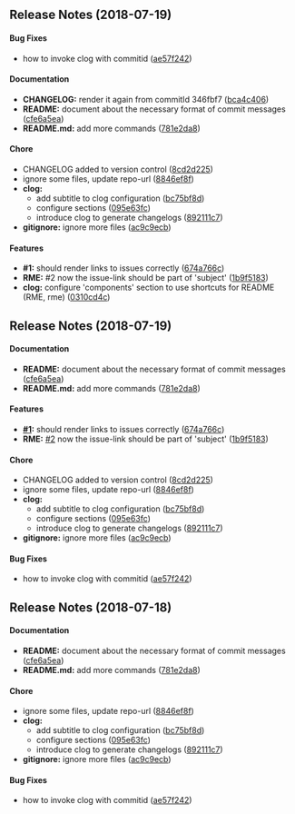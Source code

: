 <a name=""></a>
##  Release Notes (2018-07-19)


#### Bug Fixes

*   how to invoke clog with commitid ([ae57f242](https://github.com/jbellmann/play-with-clog/commit/ae57f242db915a617d95b6e7c5ead7b8ce00d4bd))

#### Documentation

* **CHANGELOG:**  render it again from commitId 346fbf7 ([bca4c406](https://github.com/jbellmann/play-with-clog/commit/bca4c406572789b4744d487828c8cf6c973bd51c))
* **README:**  document about the necessary format of commit messages ([cfe6a5ea](https://github.com/jbellmann/play-with-clog/commit/cfe6a5ea0d2f96461fa4890be213ba4dcee7246a))
* **README.md:**  add more commands ([781e2da8](https://github.com/jbellmann/play-with-clog/commit/781e2da8952f4aca24db0c44b92e466a43881a09))

#### Chore

*   CHANGELOG added to version control ([8cd2d225](https://github.com/jbellmann/play-with-clog/commit/8cd2d225da9a702f024737855a9cc928c3ebb7b0))
*   ignore some files, update repo-url ([8846ef8f](https://github.com/jbellmann/play-with-clog/commit/8846ef8f6ee9d94f527431f8965f65cbacf9efde))
* **clog:**
  *  add subtitle to clog configuration ([bc75bf8d](https://github.com/jbellmann/play-with-clog/commit/bc75bf8d4a488fb36020437d9bba64c6a4a4e3f5))
  *  configure sections ([095e63fc](https://github.com/jbellmann/play-with-clog/commit/095e63fc767303e62e8130e7b99cce096d7d35d8))
  *  introduce clog to generate changelogs ([892111c7](https://github.com/jbellmann/play-with-clog/commit/892111c70ccb3c3976b76dd4c773f282d1d44e0b))
* **gitignore:**  ignore more files ([ac9c9ecb](https://github.com/jbellmann/play-with-clog/commit/ac9c9ecbdcb07ad978d7796e631f58a0841ae887))

#### Features

* **#1:**  should render links to issues correctly ([674a766c](https://github.com/jbellmann/play-with-clog/commit/674a766cc13c9f58ad4d875726837b9aeab89c7c))
* **RME:**  #2 now the issue-link should be part of 'subject' ([1b9f5183](https://github.com/jbellmann/play-with-clog/commit/1b9f5183454ee9c6250896b20bffa02ee0b58168))
* **clog:**  configure 'components' section to use shortcuts for README (RME, rme) ([0310cd4c](https://github.com/jbellmann/play-with-clog/commit/0310cd4c73e3577b9385c7eea498b07c3aa9b2f9))



<a name=""></a>
##  Release Notes (2018-07-19)


#### Documentation

* **README:**  document about the necessary format of commit messages ([cfe6a5ea](https://github.com/jbellmann/play-with-clog/commit/cfe6a5ea0d2f96461fa4890be213ba4dcee7246a))
* **README.md:**  add more commands ([781e2da8](https://github.com/jbellmann/play-with-clog/commit/781e2da8952f4aca24db0c44b92e466a43881a09))

#### Features

* **[#1](https://github.com/jbellmann/play-with-clog/issues/1):**  should render links to issues correctly ([674a766c](https://github.com/jbellmann/play-with-clog/commit/674a766cc13c9f58ad4d875726837b9aeab89c7c))
* **RME:**  [#2](https://github.com/jbellmann/play-with-clog/issues/2) now the issue-link should be part of 'subject' ([1b9f5183](https://github.com/jbellmann/play-with-clog/commit/1b9f5183454ee9c6250896b20bffa02ee0b58168))

#### Chore

*   CHANGELOG added to version control ([8cd2d225](https://github.com/jbellmann/play-with-clog/commit/8cd2d225da9a702f024737855a9cc928c3ebb7b0))
*   ignore some files, update repo-url ([8846ef8f](https://github.com/jbellmann/play-with-clog/commit/8846ef8f6ee9d94f527431f8965f65cbacf9efde))
* **clog:**
  *  add subtitle to clog configuration ([bc75bf8d](https://github.com/jbellmann/play-with-clog/commit/bc75bf8d4a488fb36020437d9bba64c6a4a4e3f5))
  *  configure sections ([095e63fc](https://github.com/jbellmann/play-with-clog/commit/095e63fc767303e62e8130e7b99cce096d7d35d8))
  *  introduce clog to generate changelogs ([892111c7](https://github.com/jbellmann/play-with-clog/commit/892111c70ccb3c3976b76dd4c773f282d1d44e0b))
* **gitignore:**  ignore more files ([ac9c9ecb](https://github.com/jbellmann/play-with-clog/commit/ac9c9ecbdcb07ad978d7796e631f58a0841ae887))

#### Bug Fixes

*   how to invoke clog with commitid ([ae57f242](https://github.com/jbellmann/play-with-clog/commit/ae57f242db915a617d95b6e7c5ead7b8ce00d4bd))



<a name=""></a>
##  Release Notes (2018-07-18)


#### Documentation

* **README:**  document about the necessary format of commit messages ([cfe6a5ea](https://github.com/jbellmann/play-with-clog/commit/cfe6a5ea0d2f96461fa4890be213ba4dcee7246a))
* **README.md:**  add more commands ([781e2da8](https://github.com/jbellmann/play-with-clog/commit/781e2da8952f4aca24db0c44b92e466a43881a09))

#### Chore

*   ignore some files, update repo-url ([8846ef8f](https://github.com/jbellmann/play-with-clog/commit/8846ef8f6ee9d94f527431f8965f65cbacf9efde))
* **clog:**
  *  add subtitle to clog configuration ([bc75bf8d](https://github.com/jbellmann/play-with-clog/commit/bc75bf8d4a488fb36020437d9bba64c6a4a4e3f5))
  *  configure sections ([095e63fc](https://github.com/jbellmann/play-with-clog/commit/095e63fc767303e62e8130e7b99cce096d7d35d8))
  *  introduce clog to generate changelogs ([892111c7](https://github.com/jbellmann/play-with-clog/commit/892111c70ccb3c3976b76dd4c773f282d1d44e0b))
* **gitignore:**  ignore more files ([ac9c9ecb](https://github.com/jbellmann/play-with-clog/commit/ac9c9ecbdcb07ad978d7796e631f58a0841ae887))

#### Bug Fixes

*   how to invoke clog with commitid ([ae57f242](https://github.com/jbellmann/play-with-clog/commit/ae57f242db915a617d95b6e7c5ead7b8ce00d4bd))



